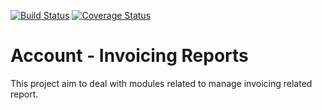[![Build Status](https://travis-ci.org/OCA/account-invoice-reporting.svg?branch=6.1)](https://travis-ci.org/OCA/account-invoice-reporting)
[![Coverage Status](https://coveralls.io/repos/OCA/account-invoice-reporting/badge.png?branch=6.1)](https://coveralls.io/r/OCA/account-invoice-reporting?branch=6.1)

Account - Invoicing Reports
===========================

This project aim to deal with modules related to manage invoicing related report.
